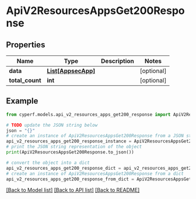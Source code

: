 # ApiV2ResourcesAppsGet200Response


## Properties

Name | Type | Description | Notes
------------ | ------------- | ------------- | -------------
**data** | [**List[AppsecApp]**](AppsecApp.md) |  | [optional] 
**total_count** | **int** |  | [optional] 

## Example

```python
from cyperf.models.api_v2_resources_apps_get200_response import ApiV2ResourcesAppsGet200Response

# TODO update the JSON string below
json = "{}"
# create an instance of ApiV2ResourcesAppsGet200Response from a JSON string
api_v2_resources_apps_get200_response_instance = ApiV2ResourcesAppsGet200Response.from_json(json)
# print the JSON string representation of the object
print(ApiV2ResourcesAppsGet200Response.to_json())

# convert the object into a dict
api_v2_resources_apps_get200_response_dict = api_v2_resources_apps_get200_response_instance.to_dict()
# create an instance of ApiV2ResourcesAppsGet200Response from a dict
api_v2_resources_apps_get200_response_from_dict = ApiV2ResourcesAppsGet200Response.from_dict(api_v2_resources_apps_get200_response_dict)
```
[[Back to Model list]](../README.md#documentation-for-models) [[Back to API list]](../README.md#documentation-for-api-endpoints) [[Back to README]](../README.md)


